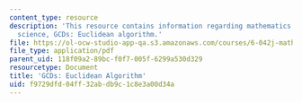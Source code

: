 ```yaml
---
content_type: resource
description: 'This resource contains information regarding mathematics for computer
  science, GCDs: Euclidean algorithm.'
file: https://ol-ocw-studio-app-qa.s3.amazonaws.com/courses/6-042j-mathematics-for-computer-science-spring-2015/f9729dfd04ff32abdb9c1c8e3a00d34a_MIT6_042JS15_EuclidnAlgori.pdf
file_type: application/pdf
parent_uid: 118f09a2-89bc-f0f7-005f-6299a530d329
resourcetype: Document
title: 'GCDs: Euclidean Algorithm'
uid: f9729dfd-04ff-32ab-db9c-1c8e3a00d34a
---
```

